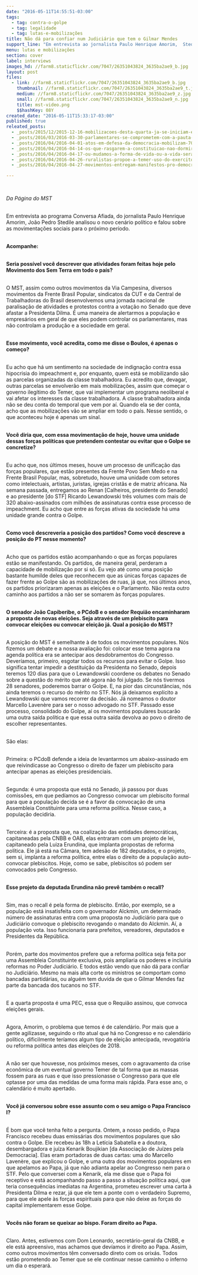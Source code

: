 ```yaml
---
date: "2016-05-11T14:55:51-03:00"
tags:
  - tag: contra-o-golpe
  - tag: legalidade
  - tag: lutas-e-mobilizações
title: Não dá para confiar num Judiciário que tem o Gilmar Mendes
support_line: "Em entrevista ao jornalista Paulo Henrique Amorim,  Stedile descreve a audiência que promoveu com o Papa Francisco I para tratar do Golpe das “forças do capital\"."
menu: lutas e mobilizações
section: cover
label: interviews
images_hd: //farm8.staticflickr.com/7047/26351043824_3635ba2ae9_b.jpg
layout: post
files:
  - link: //farm8.staticflickr.com/7047/26351043824_3635ba2ae9_b.jpg
    thumbnail: //farm8.staticflickr.com/7047/26351043824_3635ba2ae9_t.jpg
    medium: //farm8.staticflickr.com/7047/26351043824_3635ba2ae9_z.jpg
    small: //farm8.staticflickr.com/7047/26351043824_3635ba2ae9_n.jpg
    title: mst-video.png
    $$hashKey: 08Y
created_date: "2016-05-11T15:33:17-03:00"
published: true
releated_posts:
  - _posts/2015/12/2015-12-16-mobilizacoes-desta-quarta-ja-se-iniciam-em-diversas-partes-do-brasil.md
  - _posts/2016/03/2016-03-30-parlamentares-se-comprometem-com-a-pauta-da-reforma-agraria-e-a-defesa-da-democracia.md
  - _posts/2016/04/2016-04-01-atos-em-defesa-da-democracia-mobilizam-700-mil-pessoas-em-todo-o-pais.md
  - _posts/2016/04/2016-04-14-os-que-rasgarem-a-constituicao-nao-dormirao-em-paz-diz-dirigente-do-mst.md
  - _posts/2016/04/2016-04-17-ou-mudamos-a-forma-de-vida-ou-a-vida-sera-extinta-diz-presidente-da-agapan.md
  - _posts/2016/04/2016-04-26-ruralistas-propoe-a-temer-uso-do-exercito-em-casos-de-conflito-agrario.md
  - _posts/2016/04/2016-04-27-movimentos-entregam-manifestos-pro-democracia-ao-senado-e-stf.md

---
```

<p>&nbsp;</p>

<p><em>Da P&aacute;gina do MST&nbsp;</em></p>

<p><br />
Em entrevista ao programa Conversa Afiada, do jornalista Paulo Henrique Amorim, Jo&atilde;o Pedro Stedile&nbsp;analisou o novo cen&aacute;rio pol&iacute;tico e falou sobre as movimenta&ccedil;&otilde;es sociais para o pr&oacute;ximo per&iacute;odo.&nbsp;</p>

<p><br />
<strong>Acompanhe:&nbsp;</strong></p>

<p><br />
<strong>Seria poss&iacute;vel voc&ecirc; descrever que atividades foram feitas hoje pelo Movimento dos Sem Terra em todo o pa&iacute;s?&nbsp;</strong></p>

<p><br />
O MST, assim como outros movimentos da Via Campesina, diversos movimentos da Frente Brasil Popular, sindicatos da CUT e da Central de Trabalhadoras do Brasil desenvolvemos uma jornada nacional de paralisa&ccedil;&atilde;o de atividades e protestos contra a vota&ccedil;&atilde;o no Senado que deve afastar a Presidenta Dilma. &Eacute; uma maneira de alertarmos a popula&ccedil;&atilde;o e empres&aacute;rios em geral de que eles podem controlar os parlamentares, mas n&atilde;o controlam a produ&ccedil;&atilde;o e a sociedade em geral.</p>

<p><br />
<strong>Esse movimento, voc&ecirc; acredita, como me disse o Boulos, &eacute; apenas o come&ccedil;o?</strong></p>

<p><br />
Eu acho que h&aacute; um sentimento na sociedade de indigna&ccedil;&atilde;o contra essa hipocrisia do impeachment e, por enquanto, quem est&aacute; se mobilizando s&atilde;o as parcelas organizadas da classe trabalhadora. Eu acredito que, devagar, outras parcelas se envolver&atilde;o em mais mobiliza&ccedil;&otilde;es, assim que come&ccedil;ar o governo ileg&iacute;timo do Temer, que vai implementar um programa neoliberal e vai afetar os interesses da classe trabalhadora. A classe trabalhadora ainda n&atilde;o se deu conta do temporal que vem por a&iacute;. Quando ela se der conta, acho que as mobiliza&ccedil;&otilde;es v&atilde;o se ampliar em todo o pa&iacute;s. Nesse sentido, o que aconteceu hoje &eacute; apenas um sinal.</p>

<p><br />
<strong>Voc&ecirc; diria que, com essa movimenta&ccedil;&atilde;o de hoje, houve uma unidade dessas for&ccedil;as pol&iacute;ticas que pretendem contestar ou evitar que o Golpe se concretize?</strong></p>

<p><br />
Eu acho que, nos &uacute;ltimos meses, houve um processo de unifica&ccedil;&atilde;o das for&ccedil;as populares, que est&atilde;o presentes da Frente Povo Sem Medo e na Frente Brasil Popular, mas, sobretudo, houve uma unidade com setores como intelectuais, artistas, juristas, igrejas crist&atilde;s e de matriz africana. Na semana passada, entregamos ao Renan [Calheiros, presidente do Senado] e ao presidente [do STF] Ricardo Lewandowski tr&ecirc;s volumes com mais de 320 abaixo-assinados com milh&otilde;es de assinaturas contra esse processo de impeachment. Eu acho que entre as for&ccedil;as ativas da sociedade h&aacute; uma unidade grande contra o Golpe.</p>

<p><br />
<strong>Como voc&ecirc; descreveria a posi&ccedil;&atilde;o dos partidos? Como voc&ecirc; descreve a posi&ccedil;&atilde;o do PT nesse momento?</strong></p>

<p><br />
Acho que os partidos est&atilde;o acompanhando o que as for&ccedil;as populares est&atilde;o se manifestando. Os partidos, de maneira geral, perderam a capacidade de mobiliza&ccedil;&atilde;o por si s&oacute;. Eu vejo at&eacute; como uma posi&ccedil;&atilde;o bastante humilde deles que reconhecem que as &uacute;nicas for&ccedil;as capazes de fazer frente ao Golpe s&atilde;o as mobiliza&ccedil;&otilde;es de ruas, j&aacute; que, nos &uacute;ltimos anos, os partidos priorizaram apenas as elei&ccedil;&otilde;es e o Parlamento. N&atilde;o resta outro caminho aos partidos a n&atilde;o ser se somarem &agrave;s for&ccedil;as populares.</p>

<p><br />
<strong>O senador Jo&atilde;o Capiberibe, o PCdoB e o senador Requi&atilde;o encaminharam a proposta de novas elei&ccedil;&otilde;es. Seja atrav&eacute;s de um plebiscito para convocar elei&ccedil;&otilde;es ou convocar elei&ccedil;&atilde;o j&aacute;. Qual a posi&ccedil;&atilde;o do MST?</strong></p>

<p><br />
A posi&ccedil;&atilde;o do MST &eacute; semelhante &agrave; de todos os movimentos populares. N&oacute;s fizemos um debate e a nossa avalia&ccedil;&atilde;o foi: colocar esse tema agora na agenda pol&iacute;tica era se antecipar aos desdobramentos do Congresso. Dever&iacute;amos, primeiro, esgotar todos os recursos para evitar o Golpe. Isso significa tentar impedir a destitui&ccedil;&atilde;o da Presidenta no Senado, depois teremos 120 dias para que o Lewandowski coordene os debates no Senado sobre a quest&atilde;o do m&eacute;rito que at&eacute; agora n&atilde;o foi julgado. Se n&oacute;s tivermos 28 senadores, poderemos barrar o Golpe. E, na pior das circunst&acirc;ncias, n&oacute;s ainda teremos o recurso do m&eacute;rito no STF. N&oacute;s j&aacute; deixamos expl&iacute;cito a Lewandowski que vamos recorrer da decis&atilde;o. J&aacute; nomeamos o doutor Marcello Laven&egrave;re para ser o nosso advogado no STF. Passado esse processo, consolidado do Golpe, a&iacute; os movimentos populares buscar&atilde;o uma outra sa&iacute;da pol&iacute;tica e que essa outra sa&iacute;da devolva ao povo o direito de escolher representantes.&nbsp;</p>

<p><br />
S&atilde;o elas:</p>

<p><br />
Primeira: o PCdoB defende a ideia de levantarmos um abaixo-assinado em que reivindicasse ao Congresso o direito de fazer um plebiscito para antecipar apenas as elei&ccedil;&otilde;es presidenciais.</p>

<p><br />
Segunda: &eacute; uma proposta que est&aacute; no Senado, j&aacute; passou por duas comiss&otilde;es, em que ped&iacute;amos ao Congresso convocar um plebiscito formal para que a popula&ccedil;&atilde;o decida se &eacute; a favor da convoca&ccedil;&atilde;o de uma Assembleia Constituinte para uma reforma pol&iacute;tica. Nesse caso, a popula&ccedil;&atilde;o decidiria.</p>

<p><br />
Terceira: &eacute; a proposta que, na coaliza&ccedil;&atilde;o das entidades democr&aacute;ticas, capitaneadas pela CNBB e OAB, elas entraram com um projeto de lei, capitaneado pela Luiza Erundina, que implanta propostas de reforma pol&iacute;tica. Ele j&aacute; est&aacute; na C&acirc;mara, tem ades&atilde;o de 182 deputados, e o projeto, sem si, implanta a reforma pol&iacute;tica, entre elas o direito de a popula&ccedil;&atilde;o auto-convocar plebiscitos. Hoje, como se sabe, plebiscitos s&oacute; podem ser convocados pelo Congresso.</p>

<p><br />
<strong>Esse projeto da deputada Erundina n&atilde;o prev&ecirc; tamb&eacute;m o recall?</strong></p>

<p><br />
Sim, mas o recall &eacute; pela forma de plebiscito. Ent&atilde;o, por exemplo, se a popula&ccedil;&atilde;o est&aacute; insatisfeita com o governador Alckmin, um determinado n&uacute;mero de assinaturas entra com uma proposta no Judici&aacute;rio para que o Judici&aacute;rio convoque o plebiscito revogando o mandato do Alckmin. A&iacute;, a popula&ccedil;&atilde;o vota. Isso funcionaria para prefeitos, vereadores, deputados e Presidentes da Rep&uacute;blica.</p>

<p><br />
Por&eacute;m, parte dos movimentos prefere que a reforma pol&iacute;tica seja feita por uma Assembleia Constituinte exclusiva, pois ampliaria os poderes e incluiria reformas no Poder Judici&aacute;rio. E todos est&atilde;o vendo que n&atilde;o d&aacute; para confiar no Judici&aacute;rio. Mesmo na mais alta corte os ministros se comportam como bancadas partid&aacute;rias, ou algu&eacute;m tem duvida de que o Gilmar Mendes faz parte da bancada dos tucanos no STF.</p>

<p><br />
E a quarta proposta &eacute; uma PEC, essa que o Requi&atilde;o assinou, que convoca elei&ccedil;&otilde;es gerais.</p>

<p><br />
Agora, Amorim, o problema que temos &eacute; de calend&aacute;rio. Por mais que a gente agilizasse, seguindo o rito atual que h&aacute; no Congresso e no calend&aacute;rio pol&iacute;tico, dificilmente ter&iacute;amos algum tipo de elei&ccedil;&atilde;o antecipada, revogat&oacute;ria ou reforma pol&iacute;tica antes das elei&ccedil;&otilde;es de 2018.</p>

<p><br />
A n&atilde;o ser que houvesse, nos pr&oacute;ximos meses, com o agravamento da crise econ&ocirc;mica de um eventual governo Temer de tal forma que as massas fossem para as ruas e que isso pressionasse o Congresso para que ele optasse por uma das medidas de uma forma mais r&aacute;pida. Para esse ano, o calend&aacute;rio &eacute; muito apertado.</p>

<p><br />
<strong>Voc&ecirc; j&aacute; conversou sobre esse assunto com o seu amigo o Papa Francisco I?</strong></p>

<p><br />
&Eacute; bom que voc&ecirc; tenha feito a pergunta. Ontem, a nosso pedido, o Papa Francisco recebeu duas emiss&aacute;rias dos movimentos populares que s&atilde;o contra o Golpe. Ele recebeu &agrave;s 18h a Let&iacute;cia Sabatella e a doutora, desembargadora e ju&iacute;za Kenarik Boujikian [da Associa&ccedil;&atilde;o de Ju&iacute;zes pela Democracia]. Elas eram portadoras de duas cartas: uma do Marcello Laven&egrave;re, que explicou o Golpe, e uma outra dos movimentos populares em que apelamos ao Papa, j&aacute; que n&atilde;o adianta apelar ao Congresso nem para o STF. Pelo que conversei com a Kenarik, ela me disse que o Papa foi receptivo e est&aacute; acompanhando passo a passo a situa&ccedil;&atilde;o pol&iacute;tica aqui, que teria consequ&ecirc;ncias imediatas na Argentina, prometeu escrever uma carta &agrave; Presidenta Dilma e rezar, j&aacute; que ele tem a ponte com o verdadeiro Supremo, para que ele apele &agrave;s for&ccedil;as espirituais para que n&atilde;o deixe as for&ccedil;as do capital implementarem esse Golpe.</p>

<p><br />
<strong>Voc&ecirc;s n&atilde;o foram se queixar ao bispo. Foram direito ao Papa.</strong></p>

<p><br />
Claro. Antes, estivemos com Dom Leonardo, secret&aacute;rio-geral da CNBB, e ele est&aacute; apreensivo, mas achamos que dev&iacute;amos ir direito ao Papa. Assim, como outros movimentos t&ecirc;m conversado direto com os orix&aacute;s. Todos est&atilde;o prometendo ao Temer que se ele continuar nesse caminho o inferno um dia o esperar&aacute;.</p>

